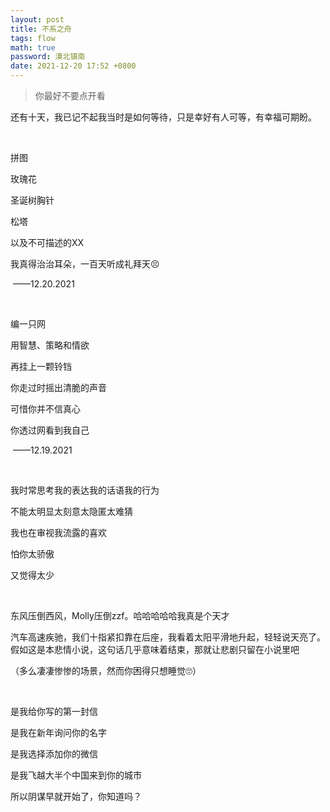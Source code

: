 ```yaml
---
layout: post
title: 不系之舟
tags: flow
math: true
password: 漠北镇南
date: 2021-12-20 17:52 +0800
---
```


> 你最好不要点开看

还有十天，我已记不起我当时是如何等待，只是幸好有人可等，有幸福可期盼。







&emsp;&emsp;
&emsp;&emsp;
&emsp;&emsp;

拼图

玫瑰花

圣诞树胸针

松塔

以及不可描述的XX

我真得治治耳朵，一百天听成礼拜天😣



​                                                                                  ——12.20.2021







&emsp;&emsp;
&emsp;&emsp;
&emsp;&emsp;

编一只网

用智慧、策略和情欲

再挂上一颗铃铛

你走过时摇出清脆的声音

可惜你并不信真心

你透过网看到我自己

​                                                                   ——12.19.2021

&emsp;&emsp;
&emsp;&emsp;
&emsp;&emsp;

我时常思考我的表达我的话语我的行为

不能太明显太刻意太隐匿太难猜

我也在审视我流露的喜欢

怕你太骄傲

又觉得太少

&emsp;&emsp;
&emsp;&emsp;
&emsp;&emsp;



东风压倒西风，Molly压倒zzf。哈哈哈哈哈我真是个天才

汽车高速疾驰，我们十指紧扣靠在后座，我看着太阳平滑地升起，轻轻说天亮了。假如这是本悲情小说，这句话几乎意味着结束，那就让悲剧只留在小说里吧

（多么凄凄惨惨的场景，然而你困得只想睡觉🙄）

&emsp;&emsp;
&emsp;&emsp;
&emsp;&emsp;

是我给你写的第一封信

是我在新年询问你的名字

是我选择添加你的微信

是我飞越大半个中国来到你的城市

所以阴谋早就开始了，你知道吗？









